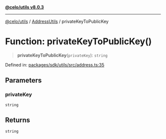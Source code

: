 [**@celo/utils v8.0.3**](../../../../README.md)

***

[@celo/utils](../../../../README.md) / [AddressUtils](../README.md) / privateKeyToPublicKey

# Function: privateKeyToPublicKey()

> **privateKeyToPublicKey**(`privateKey`): `string`

Defined in: [packages/sdk/utils/src/address.ts:35](https://github.com/celo-org/developer-tooling/blob/master/packages/sdk/utils/src/address.ts#L35)

## Parameters

### privateKey

`string`

## Returns

`string`
